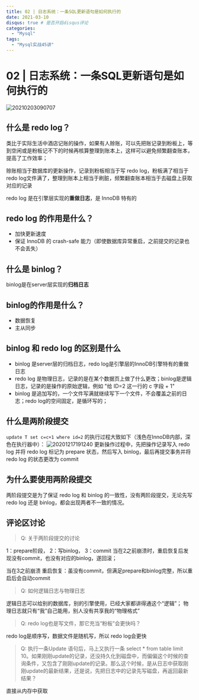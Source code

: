 ```yaml
---
title: 02 | 日志系统：一条SQL更新语句是如何执行的
date: 2021-03-10
disqus: true # 是否开启disqus评论
categories:
  - "Mysql"
tags:
  - "Mysql实战45讲"
---
```


<!--more-->

# 02 | 日志系统：一条SQL更新语句是如何执行的

![20210203090707](http://pic.zero-tt.fun/note/20210203090707.png)

## 什么是 redo log？

类比于实际生活中酒店记账的操作，如果有人赊账，可以先把账记录到粉板上，等到空闲或是粉板记不下的时候再核算整理到账本上，这样可以避免频繁翻查账本，提高了工作效率；

赊账相当于数据库的更新操作，记录到粉板相当于写 redo log，粉板满了相当于 redo log文件满了，整理到账本上相当于刷脏，频繁翻查账本相当于去磁盘上获取对应的记录

redo log 是在引擎层实现的**重做日志**，是 InnoDB 特有的

## redo log 的作用是什么？
* 加快更新速度
* 保证 InnoDB 的 crash-safe 能力（即使数据库异常重启，之前提交的记录也不会丢失）

## 什么是 binlog？
binlog是在server层实现的**归档日志**

## binlog的作用是什么？
* 数据恢复
* 主从同步

## binlog 和 redo log 的区别是什么

* binlog 是server层的归档日志，redo log是引擎层的InnoDB引擎特有的重做日志
* redo log 是物理日志，记录的是在某个数据页上做了什么更改；binlog是逻辑日志，记录的是操作的原始逻辑，例如 "给 ID=2 这一行的 c 字段 + 1"
* binlog 是追加写的，一个文件写满就继续写下一个文件，不会覆盖之前的日志；redo log的空间固定，是循环写的；

## 什么是两阶段提交
`update T set c=c+1 where id=2` 的执行过程大致如下（浅色在InnoDB内部，深色在执行器中）：
![20201217191240](http://pic.zero-tt.fun/note/20201217191240.png)
更新操作过程中，先把操作记录写入 redo log 并将 redo log 标记为 prepare 状态，然后写入 binlog，最后再提交事务并将 redo log 的状态更改为 commit

## 为什么要使用两阶段提交
两阶段提交是为了保证 redo log 和 binlog 的一致性，没有两阶段提交，无论先写 redo log 还是 binlog，都会出现两者不一致的情况。

## 评论区讨论

>Q: 关于两阶段提交的讨论

1：prepare阶段， 2：写binlog， 3：commit
当在2之前崩溃时，重启恢复后发现没有commit，也没有对应的binlog，遂回滚；

当在3之前崩溃
重启恢复：虽没有commit，但满足prepare和binlog完整，所以重启后会自动commit

>Q: 如何逻辑日志与物理日志

逻辑日志可以给别的数据库，别的引擎使用，已经大家都讲得通这个“逻辑”；
物理日志就只有“我”自己能用，别人没有共享我的“物理格式”

>Q: redo log也是写文件，那它充当“粉板”会更快吗？

redo log是顺序写，数据文件是随机写，所以 redo log会更快

>Q: 执行一条Update 语句后，马上又执行一条 select * from table limit 10。如果刚刚update的记录，还没持久化到磁盘中，而偏偏这个时候的查询条件，又包含了刚刚update的记录。那么这个时候，是从日志中获取刚刚update的最新结果，还是说，先把日志中的记录先写磁盘，再返回最新结果？

直接从内存中获取